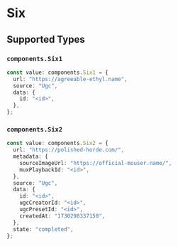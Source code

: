 # Six


## Supported Types

### `components.Six1`

```typescript
const value: components.Six1 = {
  url: "https://agreeable-ethyl.name",
  source: "Ugc",
  data: {
    id: "<id>",
  },
};
```

### `components.Six2`

```typescript
const value: components.Six2 = {
  url: "https://polished-horde.com/",
  metadata: {
    sourceImageUrl: "https://official-mouser.name/",
    muxPlaybackId: "<id>",
  },
  source: "Ugc",
  data: {
    id: "<id>",
    ugcCreatorId: "<id>",
    ugcPresetId: "<id>",
    createdAt: "1730298337150",
  },
  state: "completed",
};
```

